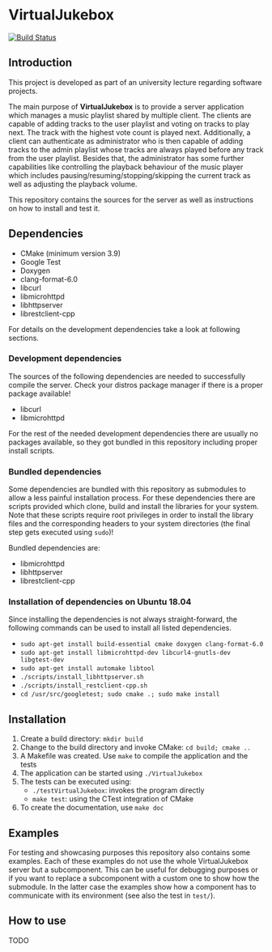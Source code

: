 # VirtualJukebox

[![Build Status][1]]([2])

## Introduction

This project is developed as part of an university lecture regarding software projects.

The main purpose of __VirtualJukebox__ is to provide a server application which manages a music playlist shared by
multiple client. The clients are capable of adding tracks to the user playlist and voting on tracks to play next. The track
with the highest vote count is played next.
Additionally, a client can authenticate as administrator who is then capable of adding tracks to the admin playlist
whose tracks are always played before any track from the user playlist. Besides that, the administrator has some further
capabilities like controlling the playback behaviour of the music player which includes
pausing/resuming/stopping/skipping the current track as well as adjusting the playback volume.

This repository contains the sources for the server as well as instructions on how to install and test it.

## Dependencies

- CMake (minimum version 3.9)
- Google Test
- Doxygen
- clang-format-6.0
- libcurl
- libmicrohttpd
- libhttpserver
- librestclient-cpp

For details on the development dependencies take a look at following sections.

### Development dependencies

The sources of the following dependencies are needed to successfully compile the server. Check your distros package
manager if there is a proper package available!

- libcurl
- libmicrohttpd

For the rest of the needed development dependencies there are usually no packages available, so they got bundled in
this repository including proper install scripts.

### Bundled dependencies

Some dependencies are bundled with this repository as submodules to allow a less painful installation process.
For these dependencies there are scripts provided which clone, build and install the libraries for your system.
Note that these scripts require root privileges in order to install the library files and the corresponding headers
to your system directories (the final step gets executed using `sudo`)!

Bundled dependencies are:

- libmicrohttpd
- libhttpserver
- librestclient-cpp

### Installation of dependencies on Ubuntu 18.04

Since installing the dependencies is not always straight-forward, the following commands can be used to install all
listed dependencies.

- `sudo apt-get install build-essential cmake doxygen clang-format-6.0`
- `sudo apt-get install libmicrohttpd-dev libcurl4-gnutls-dev libgtest-dev`
- `sudo apt-get install automake libtool`
- `./scripts/install_libhttpserver.sh`
- `./scripts/install_restclient-cpp.sh`
- `cd /usr/src/googletest; sudo cmake .; sudo make install`

## Installation

1. Create a build directory: `mkdir build`
2. Change to the build directory and invoke CMake: `cd build; cmake ..`
3. A Makefile was created. Use `make` to compile the application and the tests
4. The application can be started using `./VirtualJukebox`
5. The tests can be executed using:
    - `./testVirtualJukebox`: invokes the program directly
    - `make test`: using the CTest integration of CMake
6. To create the documentation, use `make doc`

## Examples

For testing and showcasing purposes this repository also contains some examples. Each of these examples do not use
the whole VirtualJukebox server but a subcomponent. This can be useful for debugging purposes or if you want to replace
a subcomponent with a custom one to show how the submodule. In the latter case the examples show how a component has to
communicate with its environment (see also the test in `test/`).

## How to use

TODO

[1]: https://travis-ci.com/skaupper/VirtualJukebox.svg?branch=master
[2]: https://travis-ci.com/skaupper/VirtualJukebox
